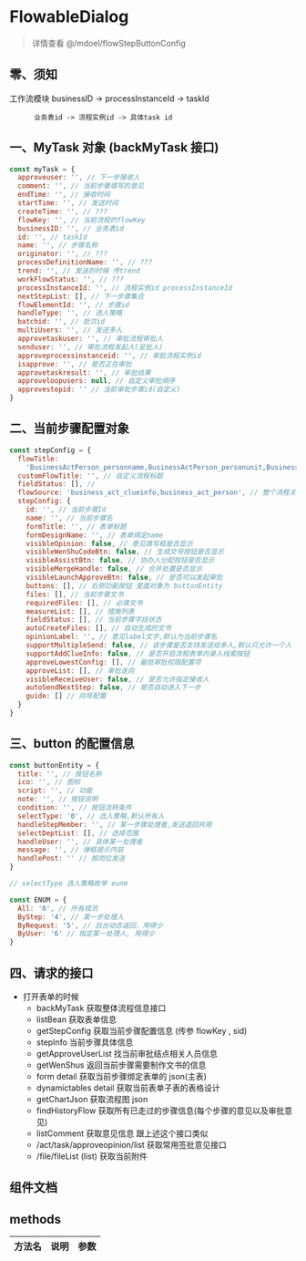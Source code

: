 # FlowableDialog

> 详情查看 @/mdoel/flowStepButtonConfig

## 零、须知

工作流模块 businessID -> processInstanceId -> taskId

          业务表id -> 流程实例id -> 具体task id

## 一、MyTask 对象 (backMyTask 接口)

```javascript
const myTask = {
  approveuser: '', // 下一步接收人
  comment: '', // 当前步骤填写的意见
  endTime: '', // 接收时间
  startTime: '', // 发送时间
  createTime: '', // ???
  flowKey: '', // 当前流程的flowKey
  businessID: '', // 业务表id
  id: '', // taskId
  name: '', // 步骤名称
  originator: '', // ???
  processDefinitionName: '', // ???
  trend: '', // 发送的时候 传trend
  workFlowStatus: '', // ???
  processInstanceId: '', // 流程实例id processInstanceId
  nextStepList: [], // 下一步骤集合
  flowElementId: '', // 步骤id
  handleType: '', // 选人策略
  batchid: '', // 批次id
  multiUsers: '', // 发送多人
  approvetaskuser: '', // 审批流程审批人
  senduser: '', // 审批流程发起人(呈批人)
  approveprocessinstanceid: '', // 审批流程实例id
  isapprove: '', // 是否正在审批
  approvetaskresult: '', // 审批结果
  approveloopusers: null, // 自定义审批顺序
  approvestepid: '' // 当前审批步骤id(自定义)
}
```

## 二、当前步骤配置对象

```javascript
const stepConfig = {
  flowTitle:
    'BusinessActPerson_personname,BusinessActPerson_personunit,BusinessActPerson_personrank', // 流程标题
  customFlowTitle: '', // 自定义流程标题
  fieldStatus: [], //
  flowSource: 'business_act_clueinfo,business_act_person', // 整个流程关联的数据源
  stepConfig: {
    id: '', // 当前步骤Id
    name: '', // 当前步骤名
    formTitle: '', // 表单标题
    formDesignName: '', // 表单绑定name
    visibleOpinion: false, // 意见填写框是否显示
    visibleWenShuCodeBtn: false, // 生成文号按钮是否显示
    visibleAssistBtn: false, // 协办人分配按钮是否显示
    visibleMergeHandle: false, // 合并处置是否显示
    visibleLaunchApproveBtn: false, // 是否可以发起审批
    buttons: [], // 右侧功能按钮 里面对象为 buttonEntity
    files: [], // 当前步骤文书
    requiredFiles: [], // 必填文书
    measureList: [], // 措施列表
    fieldStatus: [], // 当前步骤字段状态
    autoCreateFiles: [], // 自动生成的文书
    opinionLabel: '', // 意见label文字,默认为当前步骤名
    supportMultipleSend: false, // 该步骤是否支持发送给多人,默认只允许一个人
    supportAddClueInfo: false, // 是否开启流程表单内录入线索按钮
    approveLowestConfig: [], // 最低审批权限配置项
    approveList: [], // 审批走向
    visibleReceiveUser: false, // 是否允许指定接收人
    autoSendNextStep: false, // 是否自动进入下一步
    guide: [] // 向导配置
  }
}
```

## 三、button 的配置信息

```javascript
const buttonEntity = {
  title: '', // 按钮名称
  ico: '', // 图标
  script: '', // 功能
  note: '', // 按钮说明
  condition: '', // 按钮流转条件
  selectType: '0', // 选人策略,默认所有人
  handleStepMember: '', // 某一步骤处理者,发送退回共用
  selectDeptList: [], // 选择范围
  handleUser: '', // 具体某一处理者
  message: '', // 弹框提示内容
  handlePost: '' // 按岗位发送
}

// selectType 选人策略枚举 eunm

const ENUM = {
  All: '0', // 所有成员
  ByStep: '4', // 某一步处理人
  ByRequest: '5', // 后台动态返回，用得少
  ByUser: '6' // 指定某一处理人, 用得少
}
```

## 四、请求的接口

- 打开表单的时候
  - backMyTask 获取整体流程信息接口
  - listBean 获取表单信息
  - getStepConfig 获取当前步骤配置信息 (传参 flowKey , sid)
  - stepInfo 当前步骤具体信息
  - getApproveUserList 找当前审批结点相关人员信息
  - getWenShus 返回当前步骤需要制作文书的信息
  - form detail 获取当前步骤绑定表单的 json(主表)
  - dynamictables detail 获取当前表单子表的表格设计
  - getChartJson 获取流程图 json
  - findHistoryFlow 获取所有已走过的步骤信息(每个步骤的意见以及审批意见)
  - listComment 获取意见信息 跟上述这个接口类似
  - /act/task/approveopinion/list 获取常用签批意见接口
  - /file/fileList (list) 获取当前附件

## 组件文档

## methods

| 方法名 | 说明 | 参数 |
| :----: | :--: | :--: |

